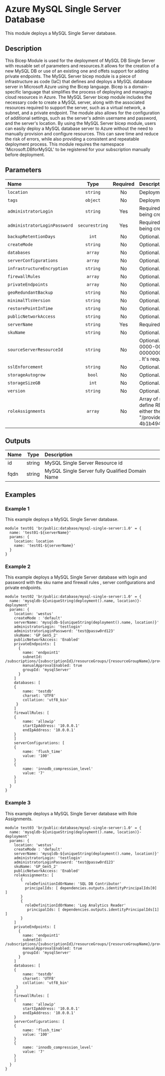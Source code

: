 # Azure MySQL Single Server Database

This module deploys a MySQL Single Server database.

## Description

This Bicep Module is used for the deployment of MySQL DB  Single Server with reusable set of parameters and resources.It allows for the creation of a new MySQL DB or use of an existing one and offets support for adding private endpoints.
The MySQL Server bicep module is a piece of infrastructure as code (IaC) that defines and deploys a MySQL database server in Microsoft Azure using the Bicep language. Bicep is a domain-specific language that simplifies the process of deploying and managing cloud resources in Azure.
The MySQL Server bicep module includes the necessary code to create a MySQL server, along with the associated resources required to support the server, such as a virtual network, a subnet, and a private endpoint. The module also allows for the configuration of additional settings, such as the server's admin username and password, and the server's location.
By using the MySQL Server bicep module, users can easily deploy a MySQL database server to Azure without the need to manually provision and configure resources. This can save time and reduce the risk of errors, while also providing a consistent and repeatable deployment process.
This module requires the namespace 'Microsoft.DBforMySQL' to be registered  for your subscription manually before deployment.

## Parameters

| Name                         | Type           | Required | Description                                                                                                                                                                                                                                                                                                                                                                                  |
| :--------------------------- | :------------: | :------: | :------------------------------------------------------------------------------------------------------------------------------------------------------------------------------------------------------------------------------------------------------------------------------------------------------------------------------------------------------------------------------------------- |
| `location`                   | `string`       | No       | Deployment region name. Default is the location of the resource group.                                                                                                                                                                                                                                                                                                                       |
| `tags`                       | `object`       | No       | Deployment tags. Default is empty map.                                                                                                                                                                                                                                                                                                                                                       |
| `administratorLogin`         | `string`       | Yes      | Required. The administrator username of the server. Can only be specified when the server is being created.                                                                                                                                                                                                                                                                                  |
| `administratorLoginPassword` | `securestring` | Yes      | Required. The administrator password of the server. Can only be specified when the server is being created.                                                                                                                                                                                                                                                                                  |
| `backupRetentionDays`        | `int`          | No       | Optional. The number of days a backup is retained.                                                                                                                                                                                                                                                                                                                                           |
| `createMode`                 | `string`       | No       | Optional. The mode to create a new server.                                                                                                                                                                                                                                                                                                                                                   |
| `databases`                  | `array`        | No       | Optional. List of databases to create on server.                                                                                                                                                                                                                                                                                                                                             |
| `serverConfigurations`       | `array`        | No       | Optional. List of server configurations to create on server.                                                                                                                                                                                                                                                                                                                                 |
| `infrastructureEncryption`   | `string`       | No       | Optional. Status showing whether the server enabled infrastructure encryption..                                                                                                                                                                                                                                                                                                              |
| `firewallRules`              | `array`        | No       | Optional. List of firewall rules to create on server.                                                                                                                                                                                                                                                                                                                                        |
| `privateEndpoints`           | `array`        | No       | Optional. List of privateEndpoints to create on mysql server.                                                                                                                                                                                                                                                                                                                                |
| `geoRedundantBackup`         | `string`       | No       | Optional. Enable or disable geo-redundant backups.                                                                                                                                                                                                                                                                                                                                           |
| `minimalTlsVersion`          | `string`       | No       | Optional. Enforce a minimal Tls version for the server.                                                                                                                                                                                                                                                                                                                                      |
| `restorePointInTime`         | `string`       | No       | Optional. Restore point creation time (ISO8601 format), specifying the time to restore from.                                                                                                                                                                                                                                                                                                 |
| `publicNetworkAccess`        | `string`       | No       | Optional. Whether or not public network access is allowed for this server.                                                                                                                                                                                                                                                                                                                   |
| `serverName`                 | `string`       | Yes      | Required. The name of the server.                                                                                                                                                                                                                                                                                                                                                            |
| `skuName`                    | `string`       | No       | Optional.	The name of the sku, typically, tier + family + cores, e.g. B_Gen4_1, GP_Gen5_8.                                                                                                                                                                                                                                                                                                   |
| `sourceServerResourceId`     | `string`       | No       | Optional. The source server resource id to restore from, e.g. "/subscriptions/00000000-0000-0000-0000-000000000000/resourceGroups/rg1/providers/Microsoft.DBforMySQL/flexibleServers/server1" . It's required when "createMode" is "GeoRestore" or "Replica" or "PointInTimeRestore".                                                                                                        |
| `sslEnforcement`             | `string`       | No       | Optional. Enable ssl enforcement or not when connect to server.                                                                                                                                                                                                                                                                                                                              |
| `storageAutogrow`            | `bool`         | No       | Optional. Auto grow of storage.                                                                                                                                                                                                                                                                                                                                                              |
| `storageSizeGB`              | `int`          | No       | Optional. The storage size of the server.                                                                                                                                                                                                                                                                                                                                                    |
| `version`                    | `string`       | No       | Optional. The version of the MySQL server.                                                                                                                                                                                                                                                                                                                                                   |
| `roleAssignments`            | `array`        | No       | Array of role assignment objects that contain the "roleDefinitionIdOrName" and "principalId" to define RBAC role assignments on this resource. In the roleDefinitionIdOrName attribute, provide either the display name of the role definition, or its fully qualified ID in the following format: "/providers/Microsoft.Authorization/roleDefinitions/c2f4ef07-c644-48eb-af81-4b1b4947fb11" |

## Outputs

| Name | Type   | Description                                     |
| :--- | :----: | :---------------------------------------------- |
| id   | string | MySQL Single Server Resource id                 |
| fqdn | string | MySQL Single Server fully Qualified Domain Name |

## Examples

### Example 1

This example deploys a MySQL Single Server database.

```
module test01 'br/public:database/mysql-single-server:1.0' = {
  name: 'test01-${serverName}'
  params: {
    location: location
    name: 'test01-${serverName}'
  }
}

```

### Example 2

This example deploys a MySQL Single Server database with login and password with the sku name and firewall rules , server configurations and private endpoints.

```
module test02 'br/public:database/mysql-single-server:1.0' = {
  name: 'mysqldb-${uniqueString(deployment().name, location)}-deployment'
  params: {
    location: 'westus'
    createMode : 'default'
    serverName: 'mysqldb-${uniqueString(deployment().name, location)}'
    administratorLogin: 'testlogin'
    administratorLoginPassword: 'test@passw0rd123'
    skuName: 'GP_Gen5_2'
    publicNetworkAccess: 'Enabled'
    privateEndpoints: [
      {
        name: 'endpoint1'
        subnetId: /subscriptions/{subscriptionId}/resourceGroups/{resourceGroupName}/providers/Microsoft.Network/virtualNetworks/{virtualNetworkName}/subnets/{subnetName}"
        manualApprovalEnabled: true
        groupId: 'mysqlServer'
      }
    ]
    databases: [
    {
        name: 'testdb'
        charset: 'UTF8'
        collation: 'utf8_bin'
     }
    ]
    firewallRules: [
    {
        name: 'allowip'
        startIpAddress: '10.0.0.1'
        endIpAddress: '10.0.0.1'
    }
    ]
    serverConfigurations: [
    {
        name: 'flush_time'
        value: '100'
    }
    {
        name: 'innodb_compression_level'
        value: '7'
    }
    ]
  }
}
```

### Example 3

This example deploys a MySQL Single Server database with Role Assignments.

```
module test03 'br/public:database/mysql-single-server:1.0' = {
  name: 'mysqldb-${uniqueString(deployment().name, location)}-deployment'
  params: {
    location: 'westus'
    createMode : 'default'
    serverName: 'mysqldb-${uniqueString(deployment().name, location)}'
    administratorLogin: 'testlogin'
    administratorLoginPassword: 'test@passw0rd123'
    skuName: 'GP_Gen5_2'
    publicNetworkAccess: 'Enabled'
    roleAssignments: [
       {
         roleDefinitionIdOrName: 'SQL DB Contributor'
         principalIds: [ dependencies.outputs.identityPrincipalIds[0] ]
       }
       {
         roleDefinitionIdOrName: 'Log Analytics Reader'
          principalIds: [ dependencies.outputs.identityPrincipalIds[1] ]
       }
    ]
    privateEndpoints: [
      {
        name: 'endpoint1'
        subnetId: /subscriptions/{subscriptionId}/resourceGroups/{resourceGroupName}/providers/Microsoft.Network/virtualNetworks/{virtualNetworkName}/subnets/{subnetName}"
        manualApprovalEnabled: true
        groupId: 'mysqlServer'
      }
    ]
    databases: [
    {
        name: 'testdb'
        charset: 'UTF8'
        collation: 'utf8_bin'
     }
    ]
    firewallRules: [
    {
        name: 'allowip'
        startIpAddress: '10.0.0.1'
        endIpAddress: '10.0.0.1'
    }
    serverConfigurations: [
    {
        name: 'flush_time'
        value: '100'
    }
    {
        name: 'innodb_compression_level'
        value: '7'
    }
    ]
  }
}
```